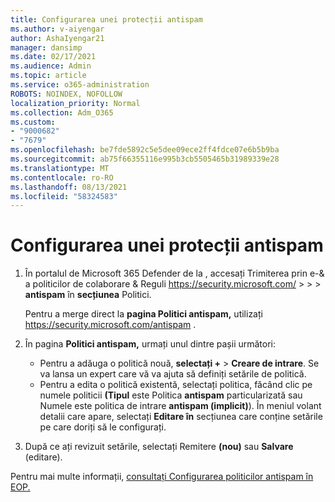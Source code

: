 ```yaml
---
title: Configurarea unei protecții antispam
ms.author: v-aiyengar
author: AshaIyengar21
manager: dansimp
ms.date: 02/17/2021
ms.audience: Admin
ms.topic: article
ms.service: o365-administration
ROBOTS: NOINDEX, NOFOLLOW
localization_priority: Normal
ms.collection: Adm_O365
ms.custom:
- "9000682"
- "7679"
ms.openlocfilehash: be7fde5892c5e5dee09ece2ff4fdce07e6b5b9ba
ms.sourcegitcommit: ab75f66355116e995b3cb5505465b31989339e28
ms.translationtype: MT
ms.contentlocale: ro-RO
ms.lasthandoff: 08/13/2021
ms.locfileid: "58324583"
---
```

# <a name="set-up-an-anti-spam-protection"></a>Configurarea unei protecții antispam

1. În portalul de Microsoft 365 Defender de la , accesați Trimiterea prin e-& a politicilor de colaborare & Reguli <https://security.microsoft.com/>  \>  \>  \> **antispam** în **secțiunea** Politici.

   Pentru a merge direct la **pagina Politici antispam,** utilizați <https://security.microsoft.com/antispam> .

2. În pagina **Politici antispam,** urmați unul dintre pașii următori:
   - Pentru a adăuga o politică nouă, **selectați +** \> **Creare de intrare**. Se va lansa un expert care vă va ajuta să definiți setările de politică.
   - Pentru a edita o politică existentă, selectați politica, făcând clic pe numele  politicii **(Tipul** este Politica **antispam** particularizată sau Numele este politica de intrare **antispam (implicit)**). În meniul volant detalii care apare, selectați **Editare în** secțiunea care conține setările pe care doriți să le configurați.

3. După ce ați revizuit setările, selectați Remitere **(nou)** sau **Salvare** (editare).

Pentru mai multe informații, [consultați Configurarea politicilor antispam în EOP.](https://docs.microsoft.com/microsoft-365/security/office-365-security/configure-your-spam-filter-policies)
